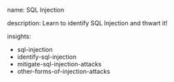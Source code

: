 name: SQL Injection

description: Learn to identify SQL Injection and thwart it!

insights:
  - sql-injection
  - identify-sql-injection
  - mitigate-sql-injection-attacks
  - other-forms-of-injection-attacks

